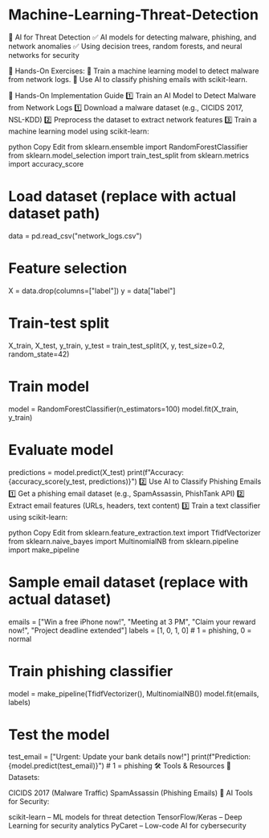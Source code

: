 # Machine-Learning-Threat-Detection
📌 AI for Threat Detection
✅ AI models for detecting malware, phishing, and network anomalies
✅ Using decision trees, random forests, and neural networks for security

📌 Hands-On Exercises:
🔹 Train a machine learning model to detect malware from network logs.
🔹 Use AI to classify phishing emails with scikit-learn.

🚀 Hands-On Implementation Guide
1️⃣ Train an AI Model to Detect Malware from Network Logs
1️⃣ Download a malware dataset (e.g., CICIDS 2017, NSL-KDD)
2️⃣ Preprocess the dataset to extract network features
3️⃣ Train a machine learning model using scikit-learn:

python
Copy
Edit
from sklearn.ensemble import RandomForestClassifier
from sklearn.model_selection import train_test_split
from sklearn.metrics import accuracy_score

# Load dataset (replace with actual dataset path)
data = pd.read_csv("network_logs.csv")

# Feature selection
X = data.drop(columns=["label"])
y = data["label"]

# Train-test split
X_train, X_test, y_train, y_test = train_test_split(X, y, test_size=0.2, random_state=42)

# Train model
model = RandomForestClassifier(n_estimators=100)
model.fit(X_train, y_train)

# Evaluate model
predictions = model.predict(X_test)
print(f"Accuracy: {accuracy_score(y_test, predictions)}")
2️⃣ Use AI to Classify Phishing Emails
1️⃣ Get a phishing email dataset (e.g., SpamAssassin, PhishTank API)
2️⃣ Extract email features (URLs, headers, text content)
3️⃣ Train a text classifier using scikit-learn:

python
Copy
Edit
from sklearn.feature_extraction.text import TfidfVectorizer
from sklearn.naive_bayes import MultinomialNB
from sklearn.pipeline import make_pipeline

# Sample email dataset (replace with actual dataset)
emails = ["Win a free iPhone now!", "Meeting at 3 PM", "Claim your reward now!", "Project deadline extended"]
labels = [1, 0, 1, 0]  # 1 = phishing, 0 = normal

# Train phishing classifier
model = make_pipeline(TfidfVectorizer(), MultinomialNB())
model.fit(emails, labels)

# Test the model
test_email = ["Urgent: Update your bank details now!"]
print(f"Prediction: {model.predict(test_email)}")  # 1 = phishing
🛠 Tools & Resources
🔹 Datasets:

CICIDS 2017 (Malware Traffic)
SpamAssassin (Phishing Emails)
🔹 AI Tools for Security:

scikit-learn – ML models for threat detection
TensorFlow/Keras – Deep Learning for security analytics
PyCaret – Low-code AI for cybersecurity

